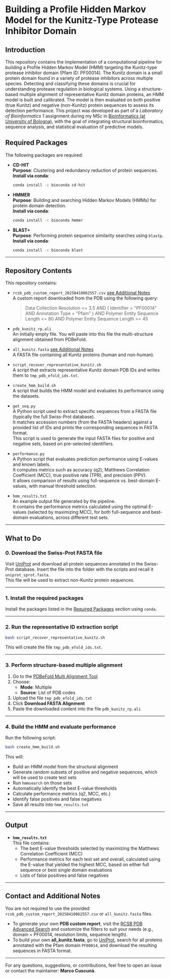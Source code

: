 # Building a Profile Hidden Markov Model for the Kunitz-Type Protease Inhibitor Domain
## Introduction
This repository contains the implementation of a computational pipeline for building a Profile Hidden Markov Model (HMM) targeting the Kunitz-type protease inhibitor domain (Pfam ID: PF00014). 
The Kunitz domain is a small protein domain found in a variety of protease inhibitors across multiple species. Detecting and classifying these domains is crucial for understanding protease regulation in biological systems.
Using a structure-based multiple alignment of representative Kunitz domain proteins, an HMM model is built and calibrated. The model is then evaluated on both positive (true Kunitz) and negative (non-Kunitz) protein sequences to assess its detection performance.
This project was developed as part of a _Laboratory of Bioinformatics 1_ assignment during my MSc in [Bioinformatics (at University of Bologna)](https://corsi.unibo.it/2cycle/Bioinformatics), with the goal of integrating structural bioinformatics, sequence analysis, and statistical evaluation of predictive models.

## Required Packages

The following packages are required:

- **CD-HIT**  
  **Purpose**: Clustering and redundancy reduction of protein sequences.  
  **Install via conda**:
  ```bash
  conda install -c bioconda cd-hit
  ```

- **HMMER**  
  **Purpose**: Building and searching Hidden Markov Models (HMMs) for protein domain detection.  
  **Install via conda**:
  ```bash
  conda install -c bioconda hmmer
  ```

- **BLAST+**  
  **Purpose**: Performing protein sequence similarity searches using `blastp`.  
  **Install via conda**:
  ```bash
  conda install -c bioconda blast
  ```

---

## Repository Contents

This repository contains:

- `rcsb_pdb_custom_report_20250410062557.csv` [see Additional Notes](#contact-and-additional-notes)  
  A custom report downloaded from the PDB using the following query:

  > Data Collection Resolution <= 3.5 AND ( Identifier = "PF00014" AND Annotation Type = "Pfam" ) AND Polymer Entity Sequence Length <= 80 AND Polymer Entity Sequence Length >= 45

- `pdb_kunitz_rp.ali`  
  An initially empty file. You will paste into this file the multi-structure alignment obtained from PDBeFold.

- `all_kunitz.fasta` [see Additional Notes](#contact-and-additional-notes)  
  A FASTA file containing all Kunitz proteins (human and non-human).

- `script_recover_representative_kunitz.sh`  
  A script that extracts representative Kunitz domain PDB IDs and writes them to `tmp_pdb_efold_ids.txt`.

- `create_hmm_build.sh`  
  A script that builds the HMM model and evaluates its performance using the datasets.
  
- `get_seq.py`  
  A Python script used to extract specific sequences from a FASTA file (typically the full Swiss-Prot database).  
  It matches accession numbers (from the FASTA headers) against a provided list of IDs and prints the corresponding sequences in FASTA format.  
  This script is used to generate the input FASTA files for positive and negative sets, based on pre-selected identifiers.


- `performance.py`  
  A Python script that evaluates prediction performance using E-values and known labels.  
  It computes metrics such as accuracy (q2), Matthews Correlation Coefficient (MCC), true positive rate (TPR), and precision (PPV).  
  It allows comparison of results using full-sequence vs. best-domain E-values, with manual threshold selection.
  
- `hmm_results.txt`  
  An example output file generated by the pipeline.  
  It contains the performance metrics calculated using the optimal E-values (selected by maximizing MCC), for both full-sequence and best-domain evaluations, across different test sets.

---

## What to Do

### 0. Download the Swiss-Prot FASTA file

Visit [UniProt](https://www.uniprot.org/) and download all protein sequences annotated in the Swiss-Prot database. Insert the file into the folder with the scripts and recall it `uniprot_sprot.fasta`.  
This file will be used to extract non-Kunitz protein sequences.

---

### 1. Install the required packages

Install the packages listed in the [Required Packages](#required-packages) section using `conda`.

---

### 2. Run the representative ID extraction script

```bash
bash script_recover_representative_kunitz.sh
```

This will create the file `tmp_pdb_efold_ids.txt`.

---

### 3. Perform structure-based multiple alignment

1. Go to the [PDBeFold Multi Alignment Tool](https://www.ebi.ac.uk/msd-srv/ssm/)
2. Choose:
   - **Mode**: Multiple
   - **Source**: List of PDB codes
3. Upload the file `tmp_pdb_efold_ids.txt`
4. Click **Download FASTA Alignment**
5. Paste the downloaded content into the file `pdb_kunitz_rp.ali`

---

### 4. Build the HMM and evaluate performance

Run the following script:

```bash
bash create_hmm_build.sh
```

This will:

- Build an HMM model from the structural alignment
- Generate random subsets of positive and negative sequences, which will be used to create test sets  
- Run `hmmsearch` on those sets
- Automatically identify the best E-value thresholds
- Calculate performance metrics (q2, MCC, etc.)
- Identify false positives and false negatives
- Save all results into `hmm_results.txt`

---

## Output

- **`hmm_results.txt`**  
  This file contains:
  - The best E-value thresholds selected by maximizing the Matthews Correlation Coefficient (MCC)
  - Performance metrics for each test set and overall, calculated using the E-value that yielded the highest MCC, based on either full sequence or best single domain evaluations
  - Lists of false positives and false negatives

---

## Contact and Additional Notes

You are not required to use the provided `rcsb_pdb_custom_report_20250410062557.csv` or `all_kunitz.fasta` files.

- To generate your own **PDB custom report**, visit the [RCSB PDB Advanced Search](https://www.rcsb.org/search/advanced) and customize the filters to suit your needs (e.g., domain = PF00014, resolution limits, sequence length).
- To build your own **all_kunitz.fasta**, go to [UniProt](https://www.uniprot.org/), search for all proteins annotated with the Pfam domain `PF00014`, and download the resulting sequences in FASTA format.

---

For any questions, suggestions, or contributions, feel free to open an issue or contact the maintainer: **Marco Cuscunà**.
